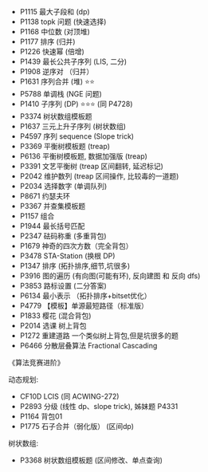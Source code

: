 * P1115 最大子段和 (dp)
* P1138 topk 问题 (快速选择)
* P1168 中位数 (对顶堆)
* P1177 排序 (归并)
* P1226 快速幂 (倍增)
* P1439 最长公共子序列 (LIS, 二分)
* P1908 逆序对 （归并）
* P1631 序列合并 (堆) ⭐️⭐️
* P5788 单调栈 (NGE 问题)
* P1410 子序列 (DP) ⭐️⭐️⭐️  (同 P4728)
* P3374 树状数组模板题
* P1637 三元上升子序列  (树状数组)
* P4597 序列 sequence  (Slope trick)
* P3369 平衡树模板题 (treap)
* P6136 平衡树模板题, 数据加强版 (treap)
* P3391 文艺平衡树 (treap 区间翻转, 延迟标记)
* P2042 维护数列  (treap 区间操作, 比较毒的一道题)
* P2034 选择数字 (单调队列)
* P8671 约瑟夫环
* P3367 并查集模板题
* P1157 组合
* P1944 最长括号匹配
* P2347 砝码称重 (多重背包)
* P1679 神奇的四次方数（完全背包）
* P3478 STA-Station  (换根 DP)
* P1347 排序 (拓扑排序,细节,坑很多)
* P3916 图的遍历  (有向图(可能有环), 反向建图 和 反向 dfs)
* P3853 路标设置  (二分答案)
* P6134 最小表示  （拓扑排序+bitset优化）
* P4779 【模板】单源最短路径（标准版）
* P1833 樱花 (混合背包)
* P2014 选课 树上背包
* P1272 重建道路  一个类似树上背包,但是坑很多的题
* P6466 分散层叠算法 Fractional Cascading

《算法竞赛进阶》

动态规划:

* CF10D LCIS (同 ACWING-272)
* P2893 分级 (线性 dp、slope trick), 姊妹题 P4331
* P1164 背包01
* P1775 石子合并（弱化版） (区间dp)

树状数组:

* P3368 树状数组模板题 (区间修改、单点查询)
